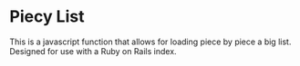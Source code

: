 # Piecy List

This is a javascript function that allows for loading piece by piece a big list. Designed for use with a Ruby on Rails index.

